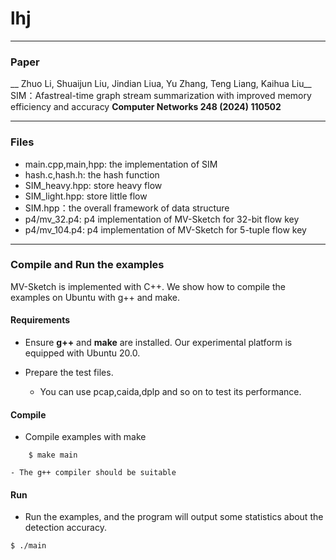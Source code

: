 # lhj

---
### Paper
__ Zhuo Li, Shuaijun Liu, Jindian Liua, Yu Zhang, Teng Liang, Kaihua Liu__
SIM：Afastreal-time graph stream summarization with improved memory efficiency and accuracy
__Computer Networks 248 (2024) 110502__

---
### Files
- main.cpp,main,hpp: the implementation of SIM
- hash.c,hash.h: the hash function
- SIM_heavy.hpp: store heavy flow
- SIM_light.hpp: store little flow
- SIM.hpp：the overall framework of data structure
- p4/mv\_32.p4: p4 implementation of MV-Sketch for 32-bit flow key
- p4/mv\_104.p4: p4 implementation of MV-Sketch for 5-tuple flow key
---

### Compile and Run the examples
MV-Sketch is implemented with C++. We show how to compile the examples on
Ubuntu with g++ and make.

#### Requirements
- Ensure __g++__ and __make__ are installed.  Our experimental platform is
  equipped with Ubuntu 20.0.

- Prepare the test files.
    - You can use pcap,caida,dplp and so on to test its performance.
      

#### Compile
- Compile examples with make

```
    $ make main
```

    - The g++ compiler should be suitable 


#### Run
- Run the examples, and the program will output some statistics about the detection accuracy. 

```
$ ./main
```

